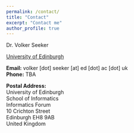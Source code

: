 ```yaml
---
permalink: /contact/
title: "Contact"
excerpt: "Contact me"
author_profile: true
---
```


Dr. Volker Seeker

[University of Edinburgh](http://www.ed.ac.uk/)

**Email:** volker [dot] seeker [at] ed [dot] ac [dot] uk  
**Phone:** TBA

**Postal Address:**  
University of Edinburgh  
School of Informatics  
Informatics Forum  
10 Crichton Street  
Edinburgh EH8 9AB  
United Kingdom  

